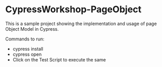 # CypressWorkshop-PageObject
This is a sample project showing the implementation and usage of page Object Model in Cypress.

Commands to run:

* cypress install
* cypress open
* Click on the Test Script to execute the same
